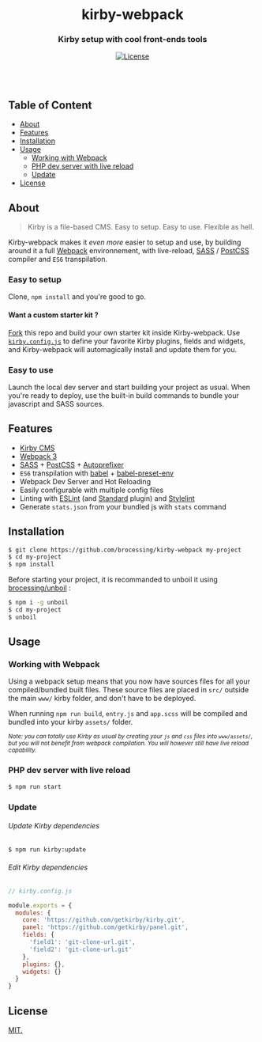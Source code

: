 <h1 align="center">kirby-webpack</h1>
<h3 align="center">Kirby setup with cool front-ends tools</h3>

<div align="center">
  <!-- License -->
  <a href="https://raw.githubusercontent.com/brocessing/kirby-webpack/master/LICENSE">
    <img src="https://img.shields.io/badge/license-MIT-blue.svg?style=flat-square" alt="License" />
  </a>
</div>

<br><br>

## Table of Content
- [About](#About)
- [Features](#features)
- [Installation](#installation)
- [Usage](#usage)
  - [Working with Webpack](#working-with-webpack)
  - [PHP dev server with live reload](#php-dev-server-with-live-reload)
  - [Update](#update)
- [License](#license)

## About

> Kirby is a file-based CMS. Easy to setup. Easy to use. Flexible as hell.

Kirby-webpack makes it _even more_ easier to setup and use, by building around it a full [Webpack](https://webpack.github.io/) environnement, with live-reload, [SASS](http://sass-lang.com/) / [PostCSS](http://postcss.org/) compiler and `ES6` transpilation.

### Easy to setup

Clone, `npm install` and you're good to go. 

#### Want a custom starter kit ? 
[Fork](https://github.com/brocessing/kirby-webpack#fork-destination-box) this repo and build your own starter kit inside Kirby-webpack. Use [`kirby.config.js`]() to define your favorite Kirby plugins, fields and widgets, and Kirby-webpack will automagically install and update them for you.

### Easy to use

Launch the local dev server and start building your project as usual. When you're ready to deploy, use the built-in build commands to bundle your javascript and SASS sources.

## Features

- [Kirby CMS](https://getkirby.com/)
- [Webpack 3](https://webpack.github.io/)
- [SASS](http://sass-lang.com/) + [PostCSS](http://postcss.org/)  + [Autoprefixer](https://github.com/postcss/autoprefixer)
- `ES6` transpilation with [babel](https://babeljs.io/) + [babel-preset-env](https://github.com/babel/babel-preset-env)
- Webpack Dev Server and Hot Reloading
- Easily configurable with multiple config files
- Linting with [ESLint](https://eslint.org/) (and [Standard](http://standardjs.com/) plugin) and [Stylelint](https://stylelint.io/)
- Generate `stats.json` from your bundled js with `stats` command


## Installation
```sh
$ git clone https://github.com/brocessing/kirby-webpack my-project
$ cd my-project
$ npm install
```

Before starting your project, it is recommanded to unboil it using [brocessing/unboil](https://github.com/brocessing/unboil) :

```sh
$ npm i -g unboil
$ cd my-project
$ unboil
```

## Usage

### Working with Webpack

Using a webpack setup means that you now have sources files for all your compiled/bundled built files. These source files are placed in `src/` outside the main `www/` kirby folder, and don't have to be deployed.

When running `npm run build`, `entry.js` and `app.scss` will be compiled and bundled into your kirby `assets/` folder.

<sup>_Note: you can totally use Kirby as usual by creating your `js` and `css` files into `www/assets/`, but you will not benefit from webpack compilation. You will however still have live reload capability._</sup>


### PHP dev server with live reload
```sh
$ npm run start
```

### Update
###### Update Kirby dependencies
```sh
$ npm run kirby:update
```

###### Edit Kirby dependencies
```js
// kirby.config.js

module.exports = {
  modules: {
    core: 'https://github.com/getkirby/kirby.git',
    panel: 'https://github.com/getkirby/panel.git',
    fields: {
      'field1': 'git-clone-url.git',
      'field2': 'git-clone-url.git'
    },
    plugins: {},
    widgets: {}
  }
}

```

## License
[MIT.](https://tldrlegal.com/license/mit-license)
